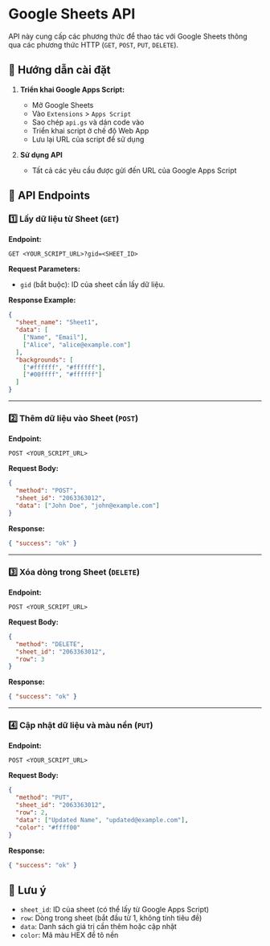 # Google Sheets API

API này cung cấp các phương thức để thao tác với Google Sheets thông qua các phương thức HTTP (`GET`, `POST`, `PUT`, `DELETE`).

## 🚀 Hướng dẫn cài đặt

1. **Triển khai Google Apps Script:**

   - Mở Google Sheets
   - Vào `Extensions` > `Apps Script`
   - Sao chép `api.gs` và dán code vào
   - Triển khai script ở chế độ Web App
   - Lưu lại URL của script để sử dụng

2. **Sử dụng API**
   - Tất cả các yêu cầu được gửi đến URL của Google Apps Script

## 📌 API Endpoints

### 1️⃣ Lấy dữ liệu từ Sheet (`GET`)

**Endpoint:**

```plaintext
GET <YOUR_SCRIPT_URL>?gid=<SHEET_ID>
```

**Request Parameters:**

- `gid` (bắt buộc): ID của sheet cần lấy dữ liệu.

**Response Example:**

```json
{
  "sheet_name": "Sheet1",
  "data": [
    ["Name", "Email"],
    ["Alice", "alice@example.com"]
  ],
  "backgrounds": [
    ["#ffffff", "#ffffff"],
    ["#00ffff", "#ffffff"]
  ]
}
```

---

### 2️⃣ Thêm dữ liệu vào Sheet (`POST`)

**Endpoint:**

```plaintext
POST <YOUR_SCRIPT_URL>
```

**Request Body:**

```json
{
  "method": "POST",
  "sheet_id": "2063363012",
  "data": ["John Doe", "john@example.com"]
}
```

**Response:**

```json
{ "success": "ok" }
```

---

### 3️⃣ Xóa dòng trong Sheet (`DELETE`)

**Endpoint:**

```plaintext
POST <YOUR_SCRIPT_URL>
```

**Request Body:**

```json
{
  "method": "DELETE",
  "sheet_id": "2063363012",
  "row": 3
}
```

**Response:**

```json
{ "success": "ok" }
```

---

### 4️⃣ Cập nhật dữ liệu và màu nền (`PUT`)

**Endpoint:**

```plaintext
POST <YOUR_SCRIPT_URL>
```

**Request Body:**

```json
{
  "method": "PUT",
  "sheet_id": "2063363012",
  "row": 2,
  "data": ["Updated Name", "updated@example.com"],
  "color": "#ffff00"
}
```

**Response:**

```json
{ "success": "ok" }
```

## 🔹 Lưu ý

- `sheet_id`: ID của sheet (có thể lấy từ Google Apps Script)
- `row`: Dòng trong sheet (bắt đầu từ 1, không tính tiêu đề)
- `data`: Danh sách giá trị cần thêm hoặc cập nhật
- `color`: Mã màu HEX để tô nền
